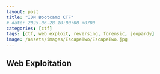 ```yaml
---
layout: post
title: "IDN Bootcamp CTF"
# date: 2025-06-28 10:00:00 +0700
categories: [ctf]
tags: [ctf, web exploit, reversing, forensic, jeopardy]
image: /assets/images/EscapeTwo/EscapeTwo.jpg
---
```


## Web Exploitation
